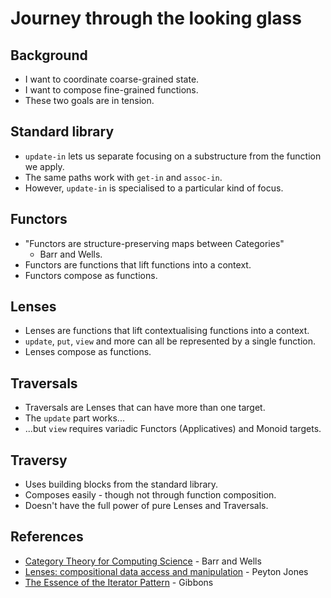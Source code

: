Journey through the looking glass
=================================

Background
----------

* I want to coordinate coarse-grained state.
* I want to compose fine-grained functions.
* These two goals are in tension.

Standard library
----------------

* `update-in` lets us separate focusing on a substructure from
  the function we apply.
* The same paths work with `get-in` and `assoc-in`.
* However, `update-in` is specialised to a particular kind of
  focus.

Functors
--------

* "Functors are structure-preserving maps between Categories"
  - Barr and Wells.
* Functors are functions that lift functions into a context.
* Functors compose as functions.

Lenses
------

* Lenses are functions that lift contextualising functions into
  a context.
* `update`, `put`, `view` and more can all be represented by a
  single function.
* Lenses compose as functions.

Traversals
----------

* Traversals are Lenses that can have more than one target.
* The `update` part works...
* ...but `view` requires variadic Functors (Applicatives) and
  Monoid targets.

Traversy
--------

* Uses building blocks from the standard library.
* Composes easily - though not through function composition.
* Doesn't have the full power of pure Lenses and Traversals.

References
----------

* [Category Theory for Computing Science](http://www.math.mcgill.ca/triples/Barr-Wells-ctcs.pdf) - Barr and Wells
* [Lenses: compositional data access and manipulation](https://skillsmatter.com/skillscasts/4251-lenses-compositional-data-access-and-manipulation) - Peyton Jones
* [The Essence of the Iterator Pattern](http://www.cs.ox.ac.uk/jeremy.gibbons/publications/iterator.pdf) - Gibbons
